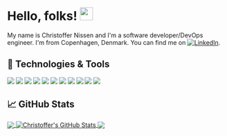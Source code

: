 <!-- More info, tips and tricks for making GitHub Profile README can be found in my article at https://towardsdatascience.com/build-a-stunning-readme-for-your-github-profile-9b80434fe5d7 -->

<!-- [![Header](https://raw.githubusercontent.com/ChristofferNissen/ChristofferNissen/master/readme_header.png "Header")](https://christoffernissen.github.io/) -->

# Hello, folks! <img src="https://raw.githubusercontent.com/ChristofferNissen/ChristofferNissen/main/wave.gif" width="30px" height="30px" />

My name is Christoffer Nissen and I'm a software developer/DevOps engineer. I'm from Copenhagen, Denmark. You can find me on [![LinkedIn][3.2]][3].

## 🔧 Technologies & Tools
![](https://img.shields.io/badge/OS-Linux-informational?style=flat&logo=linux&logoColor=white&color=FCC624)
![](https://img.shields.io/badge/Shell-Zsh-informational?style=flat&logo=zsh&logoColor=white&color=F15A24)
![](https://img.shields.io/badge/Terminal-Alacritty-informational?style=flat&logo=alacritty&logoColor=white&color=F46D01)
![](https://img.shields.io/badge/Editor-Vim-informational?style=flat&logo=vim&logoColor=white&color=019733)
![](https://img.shields.io/badge/Code-Golang-informational?style=flat&logo=go&logoColor=white&color=00ADD8)
![](https://img.shields.io/badge/Code-Rust-informational?style=flat&logo=rust&logoColor=white&color=000000)
![](https://img.shields.io/badge/Code-Python-informational?style=flat&logo=python&logoColor=white&color=3776AB)
![](https://img.shields.io/badge/Code-Zig-informational?style=flat&logo=zig&logoColor=white&color=F7A41D)
![](https://img.shields.io/badge/Tools-Docker-informational?style=flat&logo=docker&logoColor=white&color=2496ED)
![](https://img.shields.io/badge/Tools-Kubernetes-informational?style=flat&logo=kubernetes&logoColor=white&color=326CE5)
![](https://img.shields.io/badge/CNCF_Community-Cloud_Native_Nordics-informational?style=flat&logo=cncf&logoColor=white&color=231F20)


<!-- See https://github.com/MartinHeinz/MartinHeinz for blog post section when blog is up and running -->

## &#x1f4c8; GitHub Stats

<a href="https://github.com/ChristofferNissen/ChristofferNissen">
  <img align="center" src="https://github-readme-stats.vercel.app/api/top-langs/?username=ChristofferNissen&hide=makefile,c,c%2B%2B,jupyter%20notebook,java,html,css,tex&title_color=ffffff&text_color=c9cacc&icon_color=2bbc8a&bg_color=1d1f21&langs_count=3" />
</a>
<a href="https://github.com/ChristofferNissen/ChristofferNissen">
  <img align="center" src="https://github-readme-stats.vercel.app/api?username=ChristofferNissen&show_icons=true&line_height=27&count_private=true&title_color=ffffff&text_color=c9cacc&icon_color=2bbc8a&bg_color=1d1f21" alt="Christoffer's GitHub Stats" />
</a>

<a href="https://github.com/ChristofferNissen/helmper">
  <img align="center" src="https://github-readme-stats.vercel.app/api/pin/?username=ChristofferNissen&repo=helmper&title_color=ffffff&text_color=c9cacc&icon_color=2bbc8a&bg_color=1d1f21" />
</a>

<!-- links to social media icons -->

<!-- icons with padding -->

[1.1]: http://i.imgur.com/tXSoThF.png (twitter icon with padding)
[2.1]: http://i.imgur.com/0o48UoR.png (github icon with padding)

<!-- icons without padding -->

[1.2]: http://i.imgur.com/wWzX9uB.png (twitter icon without padding)
[2.2]: http://i.imgur.com/9I6NRUm.png (github icon without padding)
[3.2]: https://raw.githubusercontent.com/MartinHeinz/MartinHeinz/master/linkedin-3-16.png (LinkedIn icon without padding)

<!-- links to your social media accounts -->

<!-- [1]: https://twitter.com/Martin_Heinz_ -->
[2]: https://github.com/ChristofferNissen
[3]: https://www.linkedin.com/in/christoffernissen/

<!-- Resources -->
<!-- Icons: https://simpleicons.org/ -->
<!-- GitHub Stats: https://github.com/anuraghazra/github-readme-stats -->
<!-- Emojis: https://emojipedia.org/emoji/ -->
<!-- HTML Emojis: https://www.fileformat.info/index.htm -->
<!-- Shields: https://shields.io/ -->
<!-- Awesome GitHub Profile README: https://github.com/abhisheknaiidu/awesome-github-profile-readme -->
